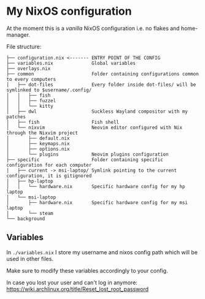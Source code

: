 # My NixOS configuration

At the moment this is a *vanilla* NixOS configuration i.e. no flakes and home-manager.

File structure:
```
├── configuration.nix <------- ENTRY POINT OF THE CONFIG
├── variables.nix              Global variables
├── overlays.nix
├── common                     Folder containing configurations common to every computers
│   ├── dot-files              Every folder inside dot-files/ will be symlinked to $username/.config/
│   │   ├── fish
│   │   ├── fuzzel
│   │   └── kitty
│   ├── dwl                    Suckless Wayland compositor with my patches
│   ├── fish                   Fish shell
│   └── nixvim                 Neovim editor configured with Nix through the Nixvim project
│       ├── default.nix
│       ├── keymaps.nix
│       ├── options.nix
│       └── plugins            Neovim plugins configuration
├── specific                   Folder containing specific configuration for each computer
│   ├── current -> msi-laptop/ Symlink pointing to the current configuration, it is gitignored
│   ├── hp-laptop
│   │   └── hardware.nix       Specific hardware config for my hp laptop
│   └── msi-laptop
│       ├── hardware.nix       Specific hardware config for my msi laptop
│       └── steam
└── background
```

## Variables

In `./variables.nix` I store my username and nixos config path which will be used in other files.

Make sure to modify these variables accordingly to your config.

In case you lost your user and can't log in anymore: https://wiki.archlinux.org/title/Reset_lost_root_password
